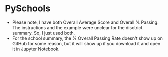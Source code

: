 # PySchools
* Please note, I have both Overall Average Score and Overall % Passing. The instructions and the example were unclear for the disctrict summary. So, I just used both.  
* For the school summary, the % Overall Passing Rate doesn't show up on GitHub for some reason, but it will show up if you download it and open it in Jupyter Notebook. 
